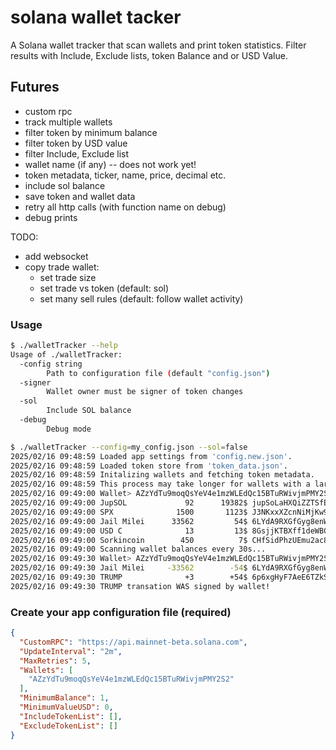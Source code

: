 # solana wallet tacker

A Solana wallet tracker that scan wallets and print token statistics.
Filter results with Include, Exclude lists, token Balance and or USD Value.

## Futures
- custom rpc
- track multiple wallets
- filter token by minimum balance
- filter token by USD value
- filter Include, Exclude list
- wallet name (if any) -- does not work yet!
- token metadata, ticker, name, price, decimal etc.
- include sol balance
- save token and wallet data
- retry all http calls (with function name on debug)
- debug prints

TODO:
- add websocket
- copy trade wallet:
  - set trade size
  - set trade vs token (default: sol)
  - set many sell rules (default: follow wallet activity)

### Usage

```bash
$ ./walletTracker --help
Usage of ./walletTracker:
  -config string
    	Path to configuration file (default "config.json")
  -signer
        Wallet owner must be signer of token changes
  -sol
    	Include SOL balance
  -debug
    	Debug mode
```
```bash
$ ./walletTracker --config=my_config.json --sol=false
2025/02/16 09:48:59 Loaded app settings from 'config.new.json'.
2025/02/16 09:48:59 Loaded token store from 'token_data.json'.
2025/02/16 09:48:59 Initalizing wallets and fetching token metadata.
2025/02/16 09:48:59 This process may take longer for wallets with a large number of tokens...
2025/02/16 09:49:00 Wallet> AZzYdTu9moqQsYeV4e1mzWLEdQc15BTuRWivjmPMY2S2 (5 tokens) fetched in 1s
2025/02/16 09:49:00 JupSOL             92      19382$ jupSoLaHXQiZZTSfEWMTRRgpnyFm8f6sZdosWBjx93v
2025/02/16 09:49:00 SPX              1500       1123$ J3NKxxXZcnNiMjKw9hYb2K4LUxgwB6t1FtPtQVsv3KFr
2025/02/16 09:49:00 Jail Milei      33562         54$ 6LYdA9RXGfGyg8enWE8pnYoCGgk7NtYr4dmMSqfxkdhc
2025/02/16 09:49:00 USD C              13         13$ 8GsjjKTBXff1deWBCWMWMVDiq2btRWeGxo38k5UHAX92
2025/02/16 09:49:00 Sorkincoin        450          7$ CHfSidPhzUEmu2ac8MHazDh9EEXYHezNxCHZ6YMtMMFZ
2025/02/16 09:49:00 Scanning wallet balances every 30s...
2025/02/16 09:49:30 Wallet> AZzYdTu9moqQsYeV4e1mzWLEdQc15BTuRWivjmPMY2S2 (4 tokens) in 1s
2025/02/16 09:49:30 Jail Milei     -33562        -54$ 6LYdA9RXGfGyg8enWE8pnYoCGgk7NtYr4dmMSqfxkdhc <REMOVED>
2025/02/16 09:49:30 TRUMP              +3        +54$ 6p6xgHyF7AeE6TZkSmFsko444wqoP15icUSqi2jfGiPN <NEW>
2025/02/16 09:49:30 TRUMP transation WAS signed by wallet!
```

### Create your app configuration file (required)
```json
{
  "CustomRPC": "https://api.mainnet-beta.solana.com",
  "UpdateInterval": "2m",
  "MaxRetries": 5,
  "Wallets": [
    "AZzYdTu9moqQsYeV4e1mzWLEdQc15BTuRWivjmPMY2S2"
  ],
  "MinimumBalance": 1,
  "MinimumValueUSD": 0,
  "IncludeTokenList": [],
  "ExcludeTokenList": []
}
```
